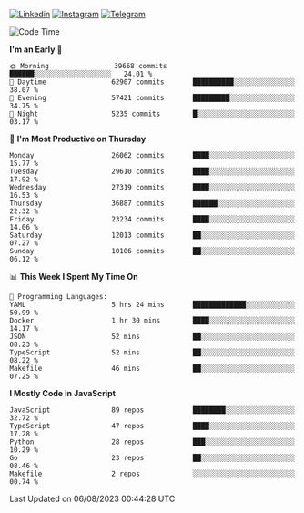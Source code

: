 [![Linkedin](https://img.shields.io/badge/-Archie-blue?style=flat-square&labelColor=gray&logo=Linkedin&logoColor=white&link=https://www.linkedin.com/in/archisdi)](https://www.linkedin.com/in/archisdi)
[![Instagram](https://img.shields.io/badge/-@archisdi-orange?style=flat-square&labelColor=gray&logo=Instagram&logoColor=white&link=https://www.instagram.com/archisdi)](https://www.instagram.com/archisdi)
[![Telegram](https://img.shields.io/badge/-aai-informational?style=flat-square&labelColor=gray&logo=telegram&logoColor=white&link=https://t.me/archisdi)](https://t.me/archisdi)

<!--START_SECTION:waka-->
![Code Time](http://img.shields.io/badge/Code%20Time-2%2C310%20hrs%2011%20mins-blue)

**I'm an Early 🐤** 

```text
🌞 Morning                39668 commits       ██████░░░░░░░░░░░░░░░░░░░   24.01 % 
🌆 Daytime                62907 commits       ██████████░░░░░░░░░░░░░░░   38.07 % 
🌃 Evening                57421 commits       █████████░░░░░░░░░░░░░░░░   34.75 % 
🌙 Night                  5235 commits        █░░░░░░░░░░░░░░░░░░░░░░░░   03.17 % 
```
📅 **I'm Most Productive on Thursday** 

```text
Monday                   26062 commits       ████░░░░░░░░░░░░░░░░░░░░░   15.77 % 
Tuesday                  29610 commits       ████░░░░░░░░░░░░░░░░░░░░░   17.92 % 
Wednesday                27319 commits       ████░░░░░░░░░░░░░░░░░░░░░   16.53 % 
Thursday                 36887 commits       ██████░░░░░░░░░░░░░░░░░░░   22.32 % 
Friday                   23234 commits       ████░░░░░░░░░░░░░░░░░░░░░   14.06 % 
Saturday                 12013 commits       ██░░░░░░░░░░░░░░░░░░░░░░░   07.27 % 
Sunday                   10106 commits       ██░░░░░░░░░░░░░░░░░░░░░░░   06.12 % 
```


📊 **This Week I Spent My Time On** 

```text
💬 Programming Languages: 
YAML                     5 hrs 24 mins       █████████████░░░░░░░░░░░░   50.99 % 
Docker                   1 hr 30 mins        ████░░░░░░░░░░░░░░░░░░░░░   14.17 % 
JSON                     52 mins             ██░░░░░░░░░░░░░░░░░░░░░░░   08.23 % 
TypeScript               52 mins             ██░░░░░░░░░░░░░░░░░░░░░░░   08.22 % 
Makefile                 46 mins             ██░░░░░░░░░░░░░░░░░░░░░░░   07.25 % 
```

**I Mostly Code in JavaScript** 

```text
JavaScript               89 repos            ████████░░░░░░░░░░░░░░░░░   32.72 % 
TypeScript               47 repos            ████░░░░░░░░░░░░░░░░░░░░░   17.28 % 
Python                   28 repos            ███░░░░░░░░░░░░░░░░░░░░░░   10.29 % 
Go                       23 repos            ██░░░░░░░░░░░░░░░░░░░░░░░   08.46 % 
Makefile                 2 repos             ░░░░░░░░░░░░░░░░░░░░░░░░░   00.74 % 
```




 Last Updated on 06/08/2023 00:44:28 UTC
<!--END_SECTION:waka-->